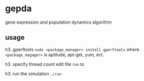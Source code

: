 gepda
=====

gene expression and population dynamics algorithm

usage
----
h3. gperftools
`sudo <package_manager> install gperftools`
where `<package_magager>` is aptitude, apt-get, yum, ect.

h3. specify thread count
edit file `run` to

h3. run the simulation
`./run`
